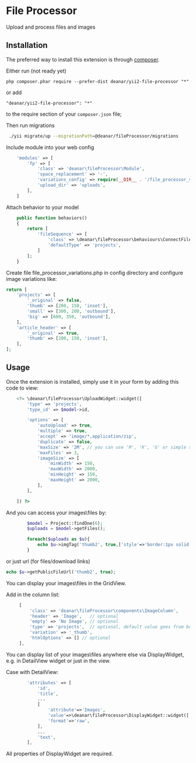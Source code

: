 File Processor
==============
Upload and process files and images

Installation
------------

The preferred way to install this extension is through [composer](http://getcomposer.org/download/).

Either run (not ready yet)

```
php composer.phar require --prefer-dist deanar/yii2-file-processor "*"
```

or add

```
"deanar/yii2-file-processor": "*"
```

to the require section of your `composer.json` file;


Then run migrations

```bash
 ./yii migrate/up --migrationPath=@deanar/fileProcessor/migrations
```

Include module into your web config

```php
    'modules' => [
        'fp' => [
            'class' => 'deanar\fileProcessor\Module',
            'space_replacement' => '-',
            'variations_config' => require(__DIR__ . '/file_processor_variations.php'),
            'upload_dir' => 'uploads',
        ],
    ]
```

Attach behavior to your model

```php
    public function behaviors()
    {
        return [
            'fileSequence' => [
                'class' => \deanar\fileProcessor\behaviours\ConnectFileSequence::className(),
                'defaultType' => 'projects',
            ]
        ];
    }
```

Create file file_processor_variations.php in config directory and configure image variations like:

```php
return [
    'projects' => [
        '_original' => false,
        'thumb' => [200, 150, 'inset'],
        'small' => [300, 200, 'outbound'],
        'big' => [600, 350, 'outbound'],
    ],
    'article_header' => [
        '_original' => true,
        'thumb' => [200, 150, 'inset'],
    ],
];
```

Usage
-----

Once the extension is installed, simply use it in your form by adding this code to view:

```php
    <?= \deanar\fileProcessor\UploadWidget::widget([
        'type' => 'projects',
        'type_id' => $model->id,

        'options' => [
            'autoUpload' => true,
            'multiple' => true,
            'accept' => 'image/*,application/zip',
            'duplicate' => false,
            'maxSize' => '2M', // you can use 'M', 'K', 'G' or simple size in bytes
            'maxFiles' => 3,
            'imageSize' => [
                'minWidth' => 150,
                'maxWidth' => 2000,
                'minHeight' => 150,
                'maxHeight' => 2000,
            ],
        ],

    ]) ?>
```

And you can access your images\files by:

```php
        $model = Project::findOne(6);
        $uploads = $model->getFiles();

        foreach($uploads as $u){
            echo $u->imgTag('thumb2', true,['style'=>'border:1px solid red;']);
        }
```
or just url (for files/download links)

```php
echo $u->getPublicFileUrl('thumb2', true);
```


You can display your images\files in the GridView.

Add in the column list:

```php
     [
         'class' => 'deanar\fileProcessor\components\ImageColumn',
         'header' => 'Image',   // optional
         'empty' => 'No Image', // optional
         'type' => 'projects',  // optional, default value goes from behavior options
         'variation' => '_thumb',
         'htmlOptions' => [] // optional
     ],

```

You can display list of your images\files anywhere else via DisplayWidget, e.g. in DetailView widget or just in the view.

Case with DetailView:

```php
        'attributes' => [
            'id',
            'title',
            ...
            [
                'attribute'=>'Images',
                'value'=>\deanar\fileProcessor\DisplayWidget::widget(['type'=>'projects','type_id'=>$model->id,'variation'=>'_thumb']),
                'format'=>'raw',
            ],
            ...
            'text',
        ],
```

All properties of DisplayWidget are required.



